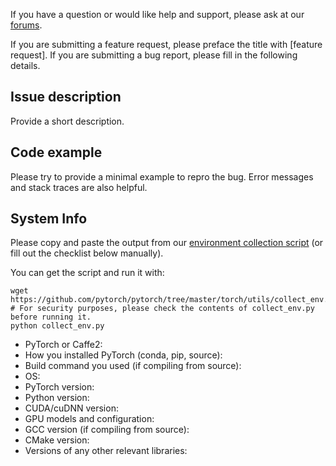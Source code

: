 If you have a question or would like help and support, please ask at our
[forums](https://discuss.pytorch.org/).

If you are submitting a feature request, please preface the title with [feature request].
If you are submitting a bug report, please fill in the following details.

## Issue description

Provide a short description.

## Code example

Please try to provide a minimal example to repro the bug.
Error messages and stack traces are also helpful.

## System Info
Please copy and paste the output from our
[environment collection script](https://github.com/pytorch/pytorch/tree/master/torch/utils/collect_env.py)
(or fill out the checklist below manually).

You can get the script and run it with:
```
wget https://github.com/pytorch/pytorch/tree/master/torch/utils/collect_env.py
# For security purposes, please check the contents of collect_env.py before running it.
python collect_env.py
```

- PyTorch or Caffe2:
- How you installed PyTorch (conda, pip, source):
- Build command you used (if compiling from source):
- OS:
- PyTorch version:
- Python version:
- CUDA/cuDNN version:
- GPU models and configuration:
- GCC version (if compiling from source):
- CMake version:
- Versions of any other relevant libraries:
